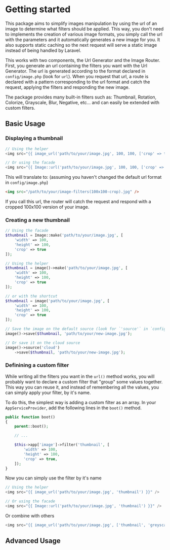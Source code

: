 Getting started
================================================
This package aims to simplify images manipulation by using the url of an image to determine what filters should be applied. This way, you don't need to implements the creation of various image formats, you simply call the url with the parameters and it automatically generates a new image for you. It also supports static caching so the next request will serve a static image instead of being handled by Laravel.

This works with two components, the Url Generator and the Image Router. First, you generate an url containing the filters you want with the Url Generator. The url is generated according to the format declared in `config/image.php` (look for `url`). When you request that url, a route is declared with a pattern corresponding to the url format and catch the request, applying the filters and responding the new image.

The package provides many built-in filters such as: Thumbnail, Rotation, Colorize, Grayscale, Blur, Negative, etc... and can easily be extended with custom filters.

## Basic Usage

### Displaying a thumbnail

```php
// Using the helper
<img src="{{ image_url('path/to/your/image.jpg', 100, 100, ['crop' => true]) }}" />

// Or using the facade
<img src="{{ Image::url('path/to/your/image.jpg', 100, 100, ['crop' => true]) }}" />
```

This will translate to: (assuming you haven't changed the default url format in `config/image.php`)
```html
<img src="/path/to/your/image-filters(100x100-crop).jpg" />
```

If you call this url, the router will catch the request and respond with a cropped 100x100 version of your image.

### Creating a new thumbnail

```php
// Using the facade
$thumbnail = Image::make('path/to/your/image.jpg', [
    'width' => 100,
    'height' => 100,
    'crop' => true
]);

// Using the helper
$thumbnail = image()->make('path/to/your/image.jpg', [
    'width' => 100,
    'height' => 100,
    'crop' => true
]);

// or with the shortcut
$thumbnail = image('path/to/your/image.jpg', [
    'width' => 100,
    'height' => 100,
    'crop' => true
]);

// Save the image on the default source (look for `'source'` in `config/image.php`)
image()->save($thumbnail, 'path/to/your/new-image.jpg');

// Or save it on the cloud source
image()->source('cloud')
    ->save($thumbnail, 'path/to/your/new-image.jpg');
```

### Definining a custom filter
While writing all the filters you want in the `url()` method works, you will probably want to declare a custom filter that "group" some values together. This way you can reuse it, and instead of remembering all the values, you can simply apply your filter, by it's name.

To do this, the simplest way is adding a custom filter as an array. In your `AppServiceProvider`, add the following lines in the `boot()` method.

```php
public function boot()
{
    parent::boot();

    // ...

    $this->app['image']->filter('thumbnail', [
        'width' => 100,
        'height' => 100,
        'crop' => true,
    ]);
}
```

Now you can simply use the filter by it's name
```php
// Using the helper
<img src="{{ image_url('path/to/your/image.jpg', 'thumbnail') }}" />

// Or using the facade
<img src="{{ Image::url('path/to/your/image.jpg', 'thumbnail') }}" />
```

Or combine with others
```php
<img src="{{ image_url('path/to/your/image.jpg', ['thumbnail', 'greyscale']) }}" />
```

## Advanced Usage
